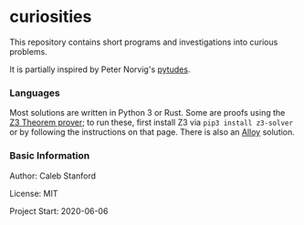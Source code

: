 # curiosities

This repository contains short programs and investigations into curious problems.

It is partially inspired by Peter Norvig's [pytudes](https://github.com/norvig/pytudes).

### Languages

Most solutions are written in Python 3 or Rust.
Some are proofs using the [Z3 Theorem prover](https://github.com/Z3Prover/z3);
to run these, first install Z3 via `pip3 install z3-solver` or by following the instructions on that page.
There is also an [Alloy](https://alloytools.org/) solution.

### Basic Information

Author: Caleb Stanford

License: MIT

Project Start: 2020-06-06
